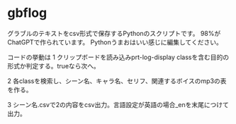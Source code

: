 # gbflog

グラブルのテキストをcsv形式で保存するPythonのスクリプトです。
98%がChatGPTで作られています。
Pythonうまおはいい感じに編集してください。

コードの挙動は
1 クリップボードを読み込みprt-log-display classを含む目的の形式か判定する。trueなら次へ。

2  各classを検索し、シーン名、キャラ名、セリフ、関連するボイスのmp3の表を作る。

3  シーン名.csvで2の内容をcsv出力。言語設定が英語の場合_enを末尾につけて出力。
